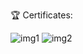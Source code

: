 
🏆  Certificates:


![img1](https://user-images.githubusercontent.com/116357764/198850013-de39dd7b-b4f3-46e5-b1f9-bf85b45af556.jpg)
![img2](https://user-images.githubusercontent.com/116357764/198850014-b43b5472-a2e5-4e3c-a0bb-1e4b897354f6.jpg)




